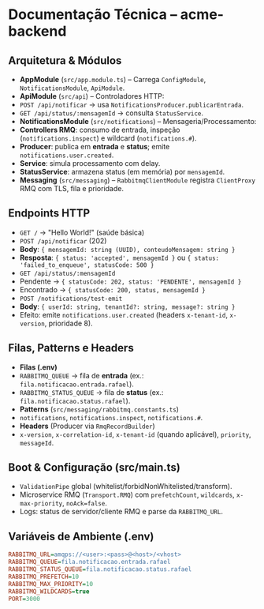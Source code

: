 # Documentação Técnica – acme-backend

## Arquitetura & Módulos

- **AppModule** (`src/app.module.ts`) – Carrega `ConfigModule`, `NotificationsModule`, `ApiModule`.
- **ApiModule** (`src/api`) – Controladores HTTP:
- `POST /api/notificar` → usa `NotificationsProducer.publicarEntrada`.
- `GET /api/status/:mensagemId` → consulta `StatusService`.
- **NotificationsModule** (`src/notifications`) – Mensageria/Processamento:
- **Controllers RMQ**: consumo de entrada, inspeção (`notifications.inspect`) e wildcard (`notifications.#`).
- **Producer**: publica em **entrada** e **status**; emite `notifications.user.created`.
- **Service**: simula processamento com delay.
- **StatusService**: armazena status (em memória) por `mensagemId`.
- **Messaging** (`src/messaging`) – `RabbitmqClientModule` registra `ClientProxy` RMQ com TLS, fila e prioridade.

## Endpoints HTTP

- `GET /` → "Hello World!" (saúde básica)
- `POST /api/notificar` (202)
- **Body**: `{ mensagemId: string (UUID), conteudoMensagem: string }`
- **Resposta**: `{ status: 'accepted', mensagemId }` ou `{ status: 'failed_to_enqueue', statusCode: 500 }`
- `GET /api/status/:mensagemId`
- Pendente → `{ statusCode: 202, status: 'PENDENTE', mensagemId }`
- Encontrado → `{ statusCode: 200, status, mensagemId }`
- `POST /notifications/test-emit`
- **Body**: `{ userId: string, tenantId?: string, message?: string }`
- Efeito: emite `notifications.user.created` (headers `x-tenant-id`, `x-version`, prioridade 8).

## Filas, Patterns e Headers

- **Filas (.env)**
- `RABBITMQ_QUEUE` → fila de **entrada** (ex.: `fila.notificacao.entrada.rafael`).
- `RABBITMQ_STATUS_QUEUE` → fila de **status** (ex.: `fila.notificacao.status.rafael`).
- **Patterns** (`src/messaging/rabbitmq.constants.ts`)
- `notifications`, `notifications.inspect`, `notifications.#`.
- **Headers** (Producer via `RmqRecordBuilder`)
- `x-version`, `x-correlation-id`, `x-tenant-id` (quando aplicável), `priority`, `messageId`.

## Boot & Configuração (src/main.ts)

- `ValidationPipe` global (whitelist/forbidNonWhitelisted/transform).
- Microservice RMQ (`Transport.RMQ`) com `prefetchCount`, `wildcards`, `x-max-priority`, `noAck=false`.
- Logs: status de servidor/cliente RMQ e parse da `RABBITMQ_URL`.

## Variáveis de Ambiente (.env)

```ini
RABBITMQ_URL=amqps://<user>:<pass>@<host>/<vhost>
RABBITMQ_QUEUE=fila.notificacao.entrada.rafael
RABBITMQ_STATUS_QUEUE=fila.notificacao.status.rafael
RABBITMQ_PREFETCH=10
RABBITMQ_MAX_PRIORITY=10
RABBITMQ_WILDCARDS=true
PORT=3000
```
